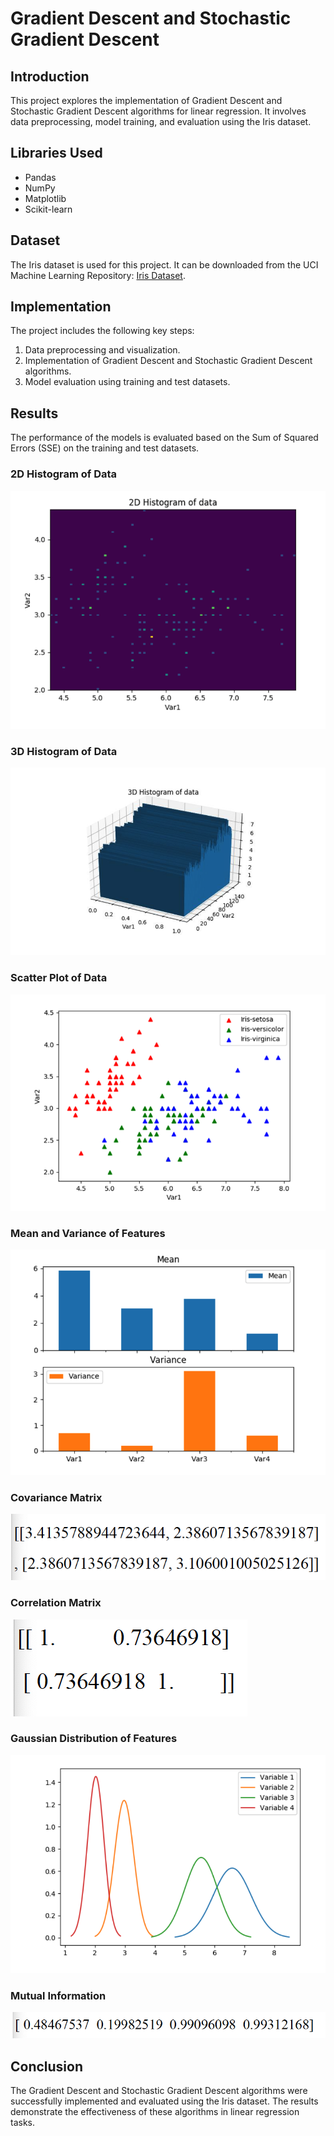# Gradient Descent and Stochastic Gradient Descent

## Introduction
This project explores the implementation of Gradient Descent and Stochastic Gradient Descent algorithms for linear regression. It involves data preprocessing, model training, and evaluation using the Iris dataset.

## Libraries Used
- Pandas
- NumPy
- Matplotlib
- Scikit-learn

## Dataset
The Iris dataset is used for this project. It can be downloaded from the UCI Machine Learning Repository: [Iris Dataset](https://archive.ics.uci.edu/ml/datasets/iris).

## Implementation
The project includes the following key steps:
1. Data preprocessing and visualization.
2. Implementation of Gradient Descent and Stochastic Gradient Descent algorithms.
3. Model evaluation using training and test datasets.

## Results
The performance of the models is evaluated based on the Sum of Squared Errors (SSE) on the training and test datasets.

### 2D Histogram of Data
![2D Histogram](image1.png)

### 3D Histogram of Data
![3D Histogram](image2.png)

### Scatter Plot of Data
![Scatter Plot](image3.png)

### Mean and Variance of Features
![Mean and Variance](image4.png)

### Covariance Matrix
![Covariance Matrix](image5.png)

### Correlation Matrix
![Correlation Matrix](image6.png)

### Gaussian Distribution of Features
![Gaussian Distribution](image7.png)

### Mutual Information
![Mutual Information](image8.png)

## Conclusion
The Gradient Descent and Stochastic Gradient Descent algorithms were successfully implemented and evaluated using the Iris dataset. The results demonstrate the effectiveness of these algorithms in linear regression tasks.

